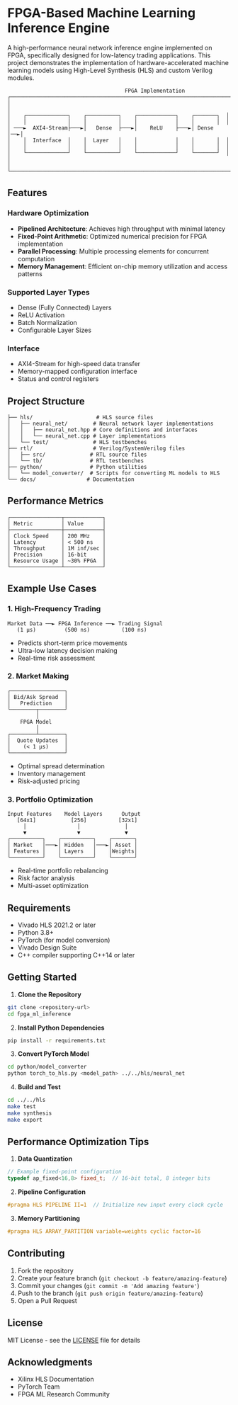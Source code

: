 # FPGA-Based Machine Learning Inference Engine

A high-performance neural network inference engine implemented on FPGA, specifically designed for low-latency trading applications. This project demonstrates the implementation of hardware-accelerated machine learning models using High-Level Synthesis (HLS) and custom Verilog modules.

```ascii
                                     FPGA Implementation
┌──────────────────────────────────────────────────────────────────────┐
│                                                                      │
│    ┌─────────────┐    ┌──────────┐    ┌────────────┐    ┌───────┐  │
│    │             │    │          │    │            │    │       │  │
│ ───►  AXI4-Stream├───►│   Dense  ├───►│    ReLU    ├───►│ Dense │──►│
│    │  Interface  │    │  Layer   │    │            │    │       │  │
│    │             │    │          │    │            │    │       │  │
│    └─────────────┘    └──────────┘    └────────────┘    └───────┘  │
│                                                                      │
└──────────────────────────────────────────────────────────────────────┘
```

## Features

### Hardware Optimization
- **Pipelined Architecture**: Achieves high throughput with minimal latency
- **Fixed-Point Arithmetic**: Optimized numerical precision for FPGA implementation
- **Parallel Processing**: Multiple processing elements for concurrent computation
- **Memory Management**: Efficient on-chip memory utilization and access patterns

### Supported Layer Types
- Dense (Fully Connected) Layers
- ReLU Activation
- Batch Normalization
- Configurable Layer Sizes

### Interface
- AXI4-Stream for high-speed data transfer
- Memory-mapped configuration interface
- Status and control registers

## Project Structure

```
├── hls/                    # HLS source files
│   ├── neural_net/        # Neural network layer implementations
│   │   ├── neural_net.hpp # Core definitions and interfaces
│   │   └── neural_net.cpp # Layer implementations
│   └── test/              # HLS testbenches
├── rtl/                   # Verilog/SystemVerilog files
│   ├── src/              # RTL source files
│   └── tb/               # RTL testbenches
├── python/               # Python utilities
│   └── model_converter/  # Scripts for converting ML models to HLS
└── docs/                # Documentation
```

## Performance Metrics

```ascii
┌────────────────┬────────────┐
│ Metric         │ Value      │
├────────────────┼────────────┤
│ Clock Speed    │ 200 MHz    │
│ Latency        │ < 500 ns   │
│ Throughput     │ 1M inf/sec │
│ Precision      │ 16-bit     │
│ Resource Usage │ ~30% FPGA  │
└────────────────┴────────────┘
```

## Example Use Cases

### 1. High-Frequency Trading
```ascii
Market Data ──► FPGA Inference ──► Trading Signal
   (1 μs)         (500 ns)          (100 ns)
```
- Predicts short-term price movements
- Ultra-low latency decision making
- Real-time risk assessment

### 2. Market Making
```ascii
┌─────────────────┐
│ Bid/Ask Spread  │
│   Prediction    │
└────────┬────────┘
         │
    FPGA Model
         │
┌────────┴────────┐
│  Quote Updates  │
│    (< 1 μs)     │
└─────────────────┘
```
- Optimal spread determination
- Inventory management
- Risk-adjusted pricing

### 3. Portfolio Optimization
```ascii
Input Features    Model Layers      Output
   [64x1]           [256]          [32x1]
     │                │              │
     ▼                ▼              ▼
┌──────────┐    ┌──────────┐    ┌───────┐
│ Market   │───►│ Hidden   │───►│ Asset │
│ Features │    │ Layers   │    │Weights│
└──────────┘    └──────────┘    └───────┘
```
- Real-time portfolio rebalancing
- Risk factor analysis
- Multi-asset optimization

## Requirements

- Vivado HLS 2021.2 or later
- Python 3.8+
- PyTorch (for model conversion)
- Vivado Design Suite
- C++ compiler supporting C++14 or later

## Getting Started

1. **Clone the Repository**
```bash
git clone <repository-url>
cd fpga_ml_inference
```

2. **Install Python Dependencies**
```bash
pip install -r requirements.txt
```

3. **Convert PyTorch Model**
```bash
cd python/model_converter
python torch_to_hls.py <model_path> ../../hls/neural_net
```

4. **Build and Test**
```bash
cd ../../hls
make test
make synthesis
make export
```

## Performance Optimization Tips

1. **Data Quantization**
```cpp
// Example fixed-point configuration
typedef ap_fixed<16,8> fixed_t;  // 16-bit total, 8 integer bits
```

2. **Pipeline Configuration**
```cpp
#pragma HLS PIPELINE II=1  // Initialize new input every clock cycle
```

3. **Memory Partitioning**
```cpp
#pragma HLS ARRAY_PARTITION variable=weights cyclic factor=16
```

## Contributing

1. Fork the repository
2. Create your feature branch (`git checkout -b feature/amazing-feature`)
3. Commit your changes (`git commit -m 'Add amazing feature'`)
4. Push to the branch (`git push origin feature/amazing-feature`)
5. Open a Pull Request

## License

MIT License - see the [LICENSE](LICENSE) file for details

## Acknowledgments

- Xilinx HLS Documentation
- PyTorch Team
- FPGA ML Research Community
